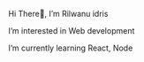  Hi There👋, I’m Rilwanu idris
  
 I’m interested in Web development
 
 I’m currently learning React, Node
